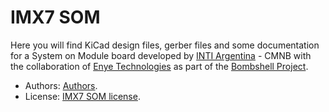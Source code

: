 # IMX7 SOM

Here you will find KiCad design files, gerber files and some documentation for a System on Module board
developed by [INTI Argentina](http://www.inti.gob.ar/) - CMNB with the collaboration of [Enye Technologies](https://enyetechnologies.com/) as part of the [Bombshell Project](https://bombshell.ink/).

 - Authors: [Authors](AUTHORS.md).
 - License: [IMX7 SOM license](LICENSE).
